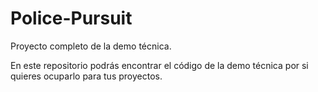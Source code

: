 # Police-Pursuit
Proyecto completo de la demo técnica.

En este repositorio podrás encontrar el código de la demo técnica por si quieres ocuparlo para tus proyectos.
